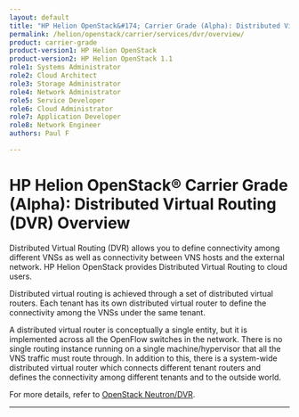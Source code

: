 ```yaml
---
layout: default
title: "HP Helion OpenStack&#174; Carrier Grade (Alpha): Distributed Virtual Routing (DVR) Overview"
permalink: /helion/openstack/carrier/services/dvr/overview/
product: carrier-grade
product-version1: HP Helion OpenStack
product-version2: HP Helion OpenStack 1.1
role1: Systems Administrator 
role2: Cloud Architect 
role3: Storage Administrator 
role4: Network Administrator 
role5: Service Developer 
role6: Cloud Administrator 
role7: Application Developer 
role8: Network Engineer 
authors: Paul F

---
```

<!--UNDER REVISION-->

<script>

function PageRefresh {
onLoad="window.refresh"
}

PageRefresh();

</script>

<!-- <p style="font-size: small;"> <a href="/helion/openstack/carrier/services/object/overview/">&#9664; PREV</a> | <a href="/helion/openstack/carrier/services/overview/">&#9650; UP</a> | <a href="/helion/openstack/carrier/services/reporting/overview/"> NEXT &#9654</a> </p> -->

# HP Helion OpenStack&#174; Carrier Grade (Alpha): Distributed Virtual Routing (DVR) Overview

Distributed Virtual Routing (DVR) allows you to define connectivity among different VNSs as well as connectivity between VNS hosts and the external network. HP Helion OpenStack provides Distributed Virtual Routing to cloud users.  

Distributed virtual routing is achieved through a set of distributed virtual routers. Each tenant has its own distributed virtual router to define the connectivity among the VNSs under the same tenant. 


A distributed virtual router is conceptually a single entity, but it is implemented across all the OpenFlow switches in the network. There is no single routing instance running on a single machine/hypervisor that all the VNS traffic must route through. In addition to this, there is a system-wide distributed virtual router which connects different tenant routers and defines the connectivity among different tenants and to the outside world. 

For more details, refer to [OpenStack Neutron/DVR](https://wiki.openstack.org/wiki/Neutron/DVR/HowTo).


<!---To configure and enable the DVR, modify the following files:



<**WHERE WILL THESE FILES BE LOCATED??? WHAT ARE THE SET OF COMMANDS THAT WILL TAKE THE USER TO THE LOCATION AND START EDIT PROCESS???? APART FROM THIS WHAT ELSE DO WE NEED TO ADD?????**>



***<ml2_conf.ini>***

  This flag is enabled for the L2 Agent to address DVR rules.
	

	enable_distributed_routing = True


***<l3_agent.ini>***

Define the working mode for the agent. Allowed values are: **legacy**, **dvr**, **dvr_snat**.


<**PLEASE GIVE ME THE EXPLANATION OF EACH OF THE ABOVE VALUES AND WHEN THEY ARE USED?????**>

The same l3-agent source runs on Compute nodes, Network nodes and Service nodes with different configurations.

	agent_mode = dvr
	

***<neutron.conf>***

To enable distributed routing this flag is enabled. It can be either **True** or **False**. If **False** is chosen, it works in the *Legacy mode*. If **True** is chosen, it works in the *DVR mode*.

	router_distributed = True

This is disabled by default.

**Note**: Only Cloud Administrators can deploy or set the default router types (**Legacy**, **Centralized** or **Distributed**). User cannot control the type of routers that are created.-->

----







